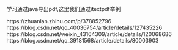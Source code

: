 学习通过java导出pdf,这里我们通过itextpdf举例
<p>
https://zhuanlan.zhihu.com/p/378852796<br>
https://blog.csdn.net/qq_40036754/article/details/127435226<br>
https://blog.csdn.net/weixin_43164309/article/details/120068686<br>
https://blog.csdn.net/qq_39181568/article/details/80003903<br>